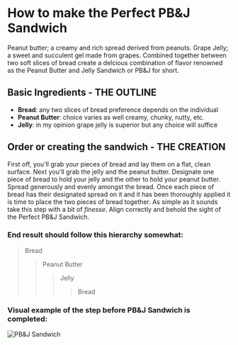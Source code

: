 # How to make the Perfect PB&J Sandwich

Peanut butter; a creamy and rich spread derived from peanuts. Grape Jelly; a sweet and succulent gel made from grapes. Combined together between two soft slices of bread create a delcious combination of flavor renowned as the Peanut Butter and Jelly Sandwich or PB&J for short.

## Basic Ingredients - THE OUTLINE

+ **Bread**: any two slices of bread preference depends on the individual 
+ **Peanut Butter**: choice varies as well creamy, chunky, nutty, etc.
+ **Jelly**: in my opinion grape jelly is superior but any choice will suffice

## Order or creating the sandwich - THE CREATION

First off, you'll grab your pieces of bread and lay them on a flat, clean surface. Next you'll grab the jelly and the peanut butter. Designate one piece of bread to hold your jelly and the other to hold your peanut butter. Spread generously and evenly amongst the bread. Once each piece of bread has their designated spread on it and it has been thoroughly applied it is time to place the two pieces of bread together. As simple as it sounds take this step with a bit of *finesse*. Align correctly and behold the sight of the Perfect PB&J Sandwich.

### End result should follow this hierarchy somewhat:
> Bread
>> Peanut Butter
>>> Jelly
>>>> Bread

### Visual example of the step before PB&J Sandwich is completed:

![PB&J Sandwich](https://images.unsplash.com/photo-1660002676868-8b620a2e8084?q=80&w=1171&auto=format&fit=crop&ixlib=rb-4.0.3&ixid=M3wxMjA3fDB8MHxwaG90by1wYWdlfHx8fGVufDB8fHx8fA%3D%3D)